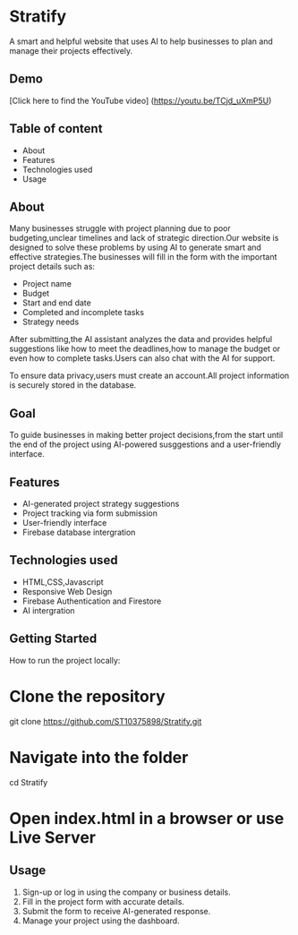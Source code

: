 # Stratify
A smart and helpful website that uses AI to help businesses to plan and manage their projects effectively.

## Demo
[Click here to find the YouTube video] (https://youtu.be/TCjd_uXmP5U)

## Table of content
* About
* Features
* Technologies used
* Usage

## About
Many businesses struggle with project planning due to poor budgeting,unclear timelines and lack of strategic direction.Our website is designed to solve these problems by using AI to generate smart and effective strategies.The businesses will fill in the form with the important project details such as:
* Project name
* Budget
* Start and end date
* Completed and incomplete tasks
* Strategy needs

After submitting,the AI assistant analyzes the data and provides helpful suggestions like how to meet the deadlines,how to manage the budget or even how to complete tasks.Users can also chat with the AI for support.

To ensure data privacy,users must create an account.All project information is securely stored in the database.

## Goal
To guide businesses in making better project decisions,from the start until the end of the project using AI-powered susggestions and a user-friendly interface.

## Features
* AI-generated project strategy suggestions
* Project tracking via form submission
* User-friendly interface
* Firebase database intergration

## Technologies used
* HTML,CSS,Javascript
* Responsive Web Design
* Firebase Authentication and Firestore
* AI intergration

 ##  Getting Started
 How to run the project locally:
 
 # Clone the repository
git clone https://github.com/ST10375898/Stratify.git

 # Navigate  into the folder
 cd Stratify
 
 # Open index.html in a browser or use Live Server


## Usage
1. Sign-up or log in using the company or business details.
2. Fill in the project form with accurate details.
3. Submit the form to receive AI-generated response.
4. Manage your project using the dashboard.

